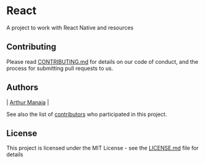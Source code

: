 # React

A project to work with React Native and resources

## Contributing

Please read [CONTRIBUTING.md](https://gist.github.com/PurpleBooth/b24679402957c63ec426) for details on our code of conduct, and the process for submitting pull requests to us.

## Authors

|  [Arthur Manaia](https://github.com/Manaia/)   |

See also the list of [contributors](https://github.com/Manaia/react-native/contributors) who participated in this project.

## License

This project is licensed under the MIT License - see the [LICENSE.md](LICENSE.md) file for details